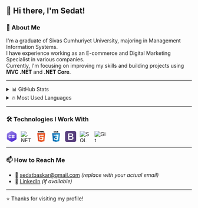## 👋 Hi there, I'm Sedat!

### 🚀 About Me
I'm a graduate of Sivas Cumhuriyet University, majoring in Management Information Systems.  
I have experience working as an E-commerce and Digital Marketing Specialist in various companies.  
Currently, I'm focusing on improving my skills and building projects using **MVC .NET** and **.NET Core**.

---

<details>
  <summary>📊 GitHub Stats</summary>
  <img src="https://github-readme-stats.vercel.app/api?username=sedatbaskar&theme=radical" />
</details>

<details>
  <summary>🔥 Most Used Languages</summary>
  <img src="https://github-readme-stats.vercel.app/api/top-langs/?username=sedatbaskar&layout=compact" />
</details>

---

### 🛠️ Technologies I Work With
<div style="display: flex; gap: 10px;">
  <img src="https://raw.githubusercontent.com/github/explore/main/topics/csharp/csharp.png" width="30" height="30" alt="C#"/>
  <img src="https://cdn-icons-png.flaticon.com/512/3161/3161133.png" width="30" height="30" alt=".NET Core"/>
  <img src="https://raw.githubusercontent.com/github/explore/main/topics/html/html.png" width="30" height="30" alt="HTML"/>
  <img src="https://raw.githubusercontent.com/github/explore/main/topics/css/css.png" width="30" height="30" alt="CSS"/>
  <img src="https://raw.githubusercontent.com/github/explore/main/topics/bootstrap/bootstrap.png" width="30" height="30" alt="Bootstrap"/>
  <img src="https://cdn-icons-png.flaticon.com/512/5968/5968472.png" width="30" height="30" alt="SQL"/>
  <img src="https://cdn-icons-png.flaticon.com/512/2721/2721297.png" width="30" height="30" alt="Git"/>
</div>

---

### 📫 How to Reach Me
- 📧 sedatbaskar@gmail.com *(replace with your actual email)*
- 💼 [LinkedIn]([https://www.linkedin.com/in/sedatbaskar/](http://linkedin.com/in/sedat-ba%C5%9Fkar-750462142/)) *(if available)*

---

⭐️ Thanks for visiting my profile!
